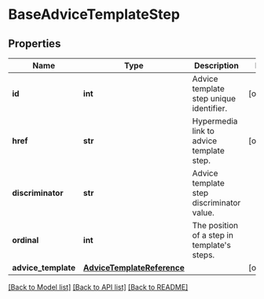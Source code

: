 # BaseAdviceTemplateStep

## Properties
Name | Type | Description | Notes
------------ | ------------- | ------------- | -------------
**id** | **int** | Advice template step unique identifier. | [optional] 
**href** | **str** | Hypermedia link to advice template step. | [optional] 
**discriminator** | **str** | Advice template step discriminator value. | 
**ordinal** | **int** | The position of a step in template&#x27;s steps. | 
**advice_template** | [**AdviceTemplateReference**](AdviceTemplateReference.md) |  | [optional] 

[[Back to Model list]](../README.md#documentation-for-models) [[Back to API list]](../README.md#documentation-for-api-endpoints) [[Back to README]](../README.md)

